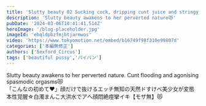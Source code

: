 ```yaml
---
title: 'Slutty beauty 02 Sucking cock, dripping cunt juice and stringy, perverted nature exposed'
description: 'Slutty beauty awakens to her perverted nature😻'
pubDate: '2024-03-06T10:41:41.514Z'
heroImage: '/blog-placeholder.jpg'
imageId: 'ebqldpbzfmjbtjarmwos'
video: 'https://www.tokyomotion.net/embed/b16749f98f310e99807d'
categories: ['本編無修正']
authors: ['Sexford_Circus']
tags: ['beautiful pussy','パイパン']
---
```


Slutty beauty awakens to her perverted nature. Cunt flooding and agonising spasmodic orgasms😻<br>
「こんなの初めて♥」顔だけで抜けるエッチ無知の天然ドすけべ美少女が変態本性覚醒☆白濁まんこ大洪水でアへ顔悶絶痙攣イキ【モザ無】😻<br>